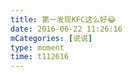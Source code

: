 ```yaml
---
title: 第一发现KFC这么好😂
date: 2016-06-22 11:26:16
mCategories: [说说]
type: moment
time: t112616
---
```


<div id="pics-20160622112616"></div>

<script src="/lib/moment/pics.js"></script>
<script>
var data = [
    {"link": "2016-06-22_000002.jpeg", "type": "shuoshuo"}
];
picsRender(data, "pics-20160622112616");
</script>
